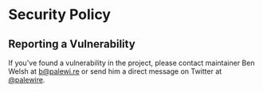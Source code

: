 # Security Policy

## Reporting a Vulnerability

If you've found a vulnerability in the project, please contact maintainer Ben Welsh at [b@palewi.re](mailto:b@palewi.re) or send him a direct message on Twitter at [@palewire](https://www.twitter.com/palewire).
